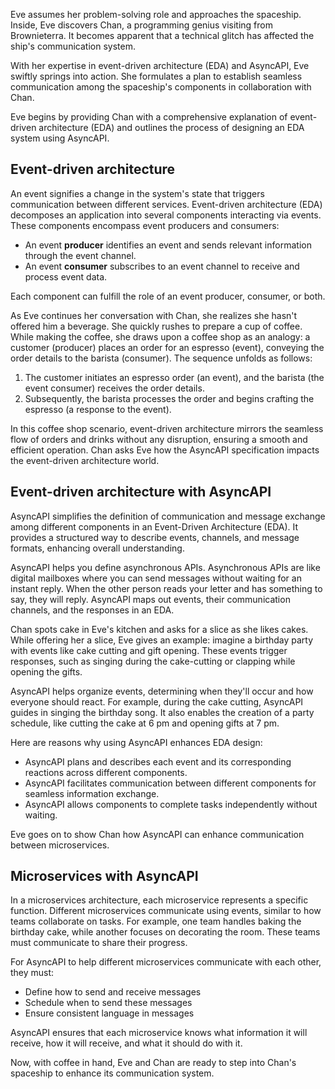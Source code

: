 Eve assumes her problem-solving role and approaches the spaceship. Inside, Eve discovers Chan, a programming genius visiting from Brownieterra. It becomes apparent that a technical glitch has affected the ship's communication system.

With her expertise in event-driven architecture (EDA) and AsyncAPI, Eve swiftly springs into action. She formulates a plan to establish seamless communication among the spaceship's components in collaboration with Chan.

Eve begins by providing Chan with a comprehensive explanation of event-driven architecture (EDA) and outlines the process of designing an EDA system using AsyncAPI.

## Event-driven architecture

An event signifies a change in the system's state that triggers communication between different services. Event-driven architecture (EDA) decomposes an application into several components interacting via events. These components encompass event producers and consumers:

- An event **producer** identifies an event and sends relevant information through the event channel.
- An event **consumer** subscribes to an event channel to receive and process event data.

Each component can fulfill the role of an event producer, consumer, or both.

As Eve continues her conversation with Chan, she realizes she hasn't offered him a beverage. She quickly rushes to prepare a cup of coffee. While making the coffee, she draws upon a coffee shop as an analogy: a customer (producer) places an order for an espresso (event), conveying the order details to the barista (consumer). The sequence unfolds as follows:

1. The customer initiates an espresso order (an event), and the barista (the event consumer) receives the order details.
2. Subsequently, the barista processes the order and begins crafting the espresso (a response to the event).

In this coffee shop scenario, event-driven architecture mirrors the seamless flow of orders and drinks without any disruption, ensuring a smooth and efficient operation.
Chan asks Eve how the AsyncAPI specification impacts the event-driven architecture world.

## Event-driven architecture with AsyncAPI

AsyncAPI simplifies the definition of communication and message exchange among different components in an Event-Driven Architecture (EDA). It provides a structured way to describe events, channels, and message formats, enhancing overall understanding.

AsyncAPI helps you define asynchronous APIs. Asynchronous APIs are like digital mailboxes where you can send messages without waiting for an instant reply. When the other person reads your letter and has something to say, they will reply. AsyncAPI maps out events, their communication channels, and the responses in an EDA.

Chan spots cake in Eve's kitchen and asks for a slice as she likes cakes. While offering her a slice, Eve gives an example: imagine a birthday party with events like cake cutting and gift opening. These events trigger responses, such as singing during the cake-cutting or clapping while opening the gifts.

AsyncAPI helps organize events, determining when they'll occur and how everyone should react. For example, during the cake cutting, AsyncAPI guides in singing the birthday song. It also enables the creation of a party schedule, like cutting the cake at 6 pm and opening gifts at 7 pm.

Here are reasons why using AsyncAPI enhances EDA design:

* AsyncAPI plans and describes each event and its corresponding reactions across different components.
* AsyncAPI facilitates communication between different components for seamless information exchange.
* AsyncAPI allows components to complete tasks independently without waiting.

Eve goes on to show Chan how AsyncAPI can enhance communication between microservices.

## Microservices with AsyncAPI

In a microservices architecture, each microservice represents a specific function. Different microservices communicate using events, similar to how teams collaborate on tasks. For example, one team handles baking the birthday cake, while another focuses on decorating the room. These teams must communicate to share their progress.

For AsyncAPI to help different microservices communicate with each other, they must:

* Define how to send and receive messages
* Schedule when to send these messages
* Ensure consistent language in messages

AsyncAPI ensures that each microservice knows what information it will receive, how it will receive, and what it should do with it. 

Now, with coffee in hand, Eve and Chan are ready to step into Chan's spaceship to enhance its communication system.